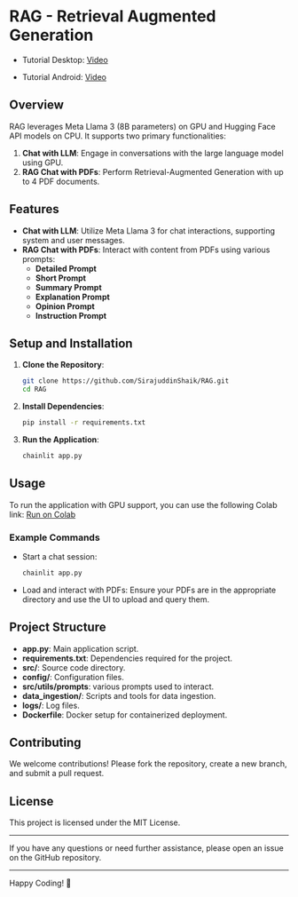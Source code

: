 # RAG - Retrieval Augmented Generation
- Tutorial Desktop: [Video](https://www.linkedin.com/posts/shaik-sirajuddin-144484243_ai-machinelearning-rag-activity-7211332250167042048-3s3W?utm_source=share&utm_medium=member_desktop)

- Tutorial Android: [Video](https://www.linkedin.com/posts/sirajuddin-shaik-_ai-machinelearning-rag-activity-7211332250167042048-DW9P?utm_source=share&utm_medium=member_android)
## Overview

RAG leverages Meta Llama 3 (8B parameters) on GPU and Hugging Face API models on CPU. It supports two primary functionalities:

1. **Chat with LLM**: Engage in conversations with the large language model using GPU.
2. **RAG Chat with PDFs**: Perform Retrieval-Augmented Generation with up to 4 PDF documents.

## Features

- **Chat with LLM**: Utilize Meta Llama 3 for chat interactions, supporting system and user messages.
- **RAG Chat with PDFs**: Interact with content from PDFs using various prompts:
  - **Detailed Prompt**
  - **Short Prompt**
  - **Summary Prompt**
  - **Explanation Prompt**
  - **Opinion Prompt**
  - **Instruction Prompt**

## Setup and Installation

1. **Clone the Repository**:

   ```bash
   git clone https://github.com/SirajuddinShaik/RAG.git
   cd RAG
   ```

2. **Install Dependencies**:

   ```bash
   pip install -r requirements.txt
   ```

3. **Run the Application**:
   ```bash
   chainlit app.py
   ```

## Usage

To run the application with GPU support, you can use the following Colab link:
[Run on Colab](https://colab.research.google.com/drive/1Xgxrw3msyJZrwqJWuEipINv4k7yN2sTE?usp=sharing)

### Example Commands

- Start a chat session:

  ```bash
  chainlit app.py
  ```

- Load and interact with PDFs:
  Ensure your PDFs are in the appropriate directory and use the UI to upload and query them.

## Project Structure

- **app.py**: Main application script.
- **requirements.txt**: Dependencies required for the project.
- **src/**: Source code directory.
- **config/**: Configuration files.
- **src/utils/prompts**: various prompts used to interact.
- **data_ingestion/**: Scripts and tools for data ingestion.
- **logs/**: Log files.
- **Dockerfile**: Docker setup for containerized deployment.

## Contributing

We welcome contributions! Please fork the repository, create a new branch, and submit a pull request.

## License

This project is licensed under the MIT License.

---

If you have any questions or need further assistance, please open an issue on the GitHub repository.

---

Happy Coding! 🚀
